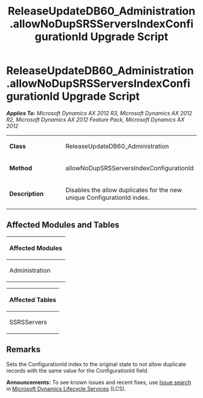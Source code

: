 ﻿---
title: ReleaseUpdateDB60_Administration.allowNoDupSRSServersIndexConfigurationId Upgrade Script
TOCTitle: ReleaseUpdateDB60_Administration.allowNoDupSRSServersIndexConfigurationId Upgrade Script
ms:assetid: b8abe221-8048-c96f-62b7-c9f0214f805a
ms:mtpsurl: https://msdn.microsoft.com/en-us/library/JJ737077(v=AX.60)
ms:contentKeyID: 49710759
ms.date: 05/18/2015
mtps_version: v=AX.60
---

# ReleaseUpdateDB60\_Administration.allowNoDupSRSServersIndexConfigurationId Upgrade Script 


_**Applies To:** Microsoft Dynamics AX 2012 R3, Microsoft Dynamics AX 2012 R2, Microsoft Dynamics AX 2012 Feature Pack, Microsoft Dynamics AX 2012_

<table>
<colgroup>
<col style="width: 50%" />
<col style="width: 50%" />
</colgroup>
<tbody>
<tr class="odd">
<td><p><strong>Class</strong></p></td>
<td><p>ReleaseUpdateDB60_Administration</p></td>
</tr>
<tr class="even">
<td><p><strong>Method</strong></p></td>
<td><p>allowNoDupSRSServersIndexConfigurationId</p></td>
</tr>
<tr class="odd">
<td><p><strong>Description</strong></p></td>
<td><p>Disables the allow duplicates for the new unique ConfigurationId index.</p></td>
</tr>
</tbody>
</table>


## Affected Modules and Tables

<table>
<colgroup>
<col style="width: 100%" />
</colgroup>
<thead>
<tr class="header">
<th><p>Affected Modules</p></th>
</tr>
</thead>
<tbody>
<tr class="odd">
<td><p>Administration</p></td>
</tr>
</tbody>
</table>


<table>
<colgroup>
<col style="width: 100%" />
</colgroup>
<thead>
<tr class="header">
<th><p>Affected Tables</p></th>
</tr>
</thead>
<tbody>
<tr class="odd">
<td><p>SSRSServers</p></td>
</tr>
</tbody>
</table>


## Remarks

Sets the ConfigurationId index to the original state to not allow duplicate records with the same value for the ConfigurationId field.

  
**Announcements:** To see known issues and recent fixes, use [Issue search](http://go.microsoft.com/fwlink/?linkid=389258) in [Microsoft Dynamics Lifecycle Services](http://go.microsoft.com/fwlink/?linkid=306505) (LCS).


